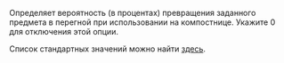 Определяет вероятность (в процентах) превращения заданного предмета в перегной при использовании на компостнице.
Укажите 0 для отключения этой опции.

Список стандартных значений можно найти [здесь](https://minecraft.fandom.com/wiki/Composter#Composting).
